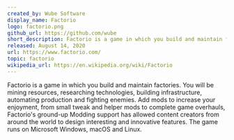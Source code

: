 ```yaml
---
created_by: Wube Software
display_name: Factorio
logo: factorio.png
github_url: https://github.com/wube
short_description: Factorio is a game in which you build and maintain factories.
released: August 14, 2020
url: https://www.factorio.com/
topic: factorio
wikipedia_url: https://en.wikipedia.org/wiki/Factorio
---
```

Factorio is a game in which you build and maintain factories. You will be mining resources, researching technologies, building infrastructure, automating production and fighting enemies. Add mods to increase your enjoyment, from small tweak and helper mods to complete game overhauls, Factorio's ground-up Modding support has allowed content creators from around the world to design interesting and innovative features. The game runs on Microsoft Windows, macOS and Linux.
